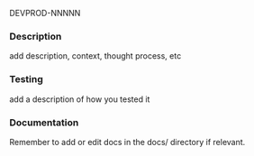 DEVPROD-NNNNN

### Description
add description, context, thought process, etc

<!-- Are you adding a Task, Build, Version, or Patch struct? Create a DPIPE ticket to expose this in data warehouse. -->

### Testing
add a description of how you tested it

### Documentation
Remember to add or edit docs in the docs/ directory if relevant.
<!-- If you're editing docs only and are making structural changes (for example, adding links or new pages), create a patch for the Pine tasks to ensure our changes are compatible-->

<!-- Remember to check that any TODOs for this ticket are cleaned up! -->
